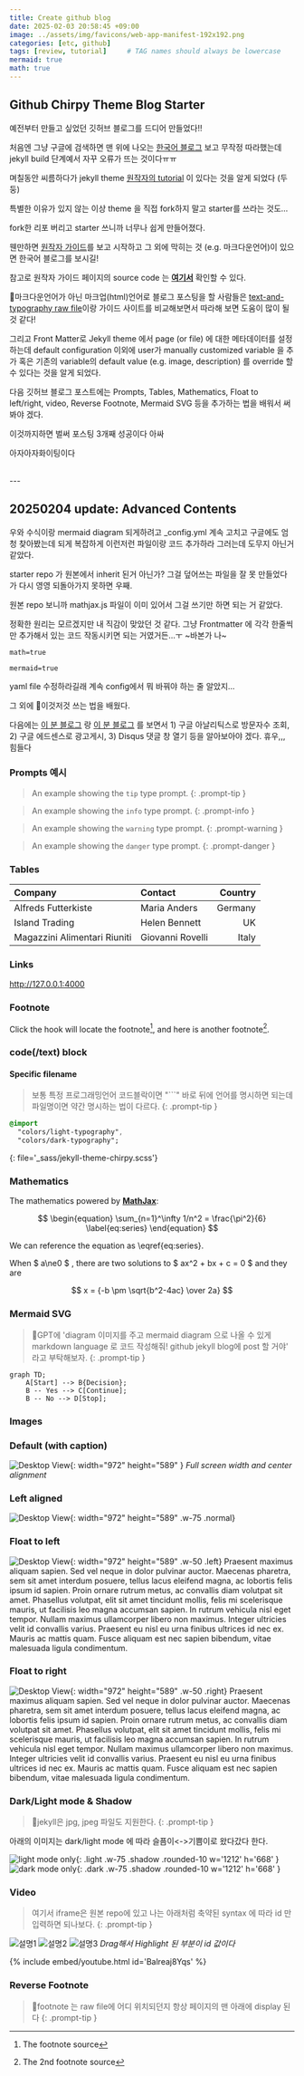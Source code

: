 ```yaml
---
title: Create github blog 
date: 2025-02-03 20:58:45 +09:00
image: ../assets/img/favicons/web-app-manifest-192x192.png
categories: [etc, github]
tags: [review, tutorial]     # TAG names should always be lowercase
mermaid: true
math: true
---
```

## Github Chirpy Theme Blog Starter
예전부터 만들고 싶었던 깃허브 블로그를 드디어 만들었다!!

처음엔 그냥 구글에 검색하면 맨 위에 나오는 [한국어 블로그](https://wlqmffl0102.github.io/posts/WritingThe-First-post-1-Markdown-Grammar1/ "Dodev님 블로그") 보고 무작정 따라했는데 jekyll build 단계예서 자꾸 오류가 뜨는 것이다ㅠㅠ

며칠동안 씨름하다가 jekyll theme [원작자의 tutorial](https://chirpy.cotes.page/posts/getting-started/ "chirpy.cotes") 이 있다는 것을 알게 되었다 (두둥)

특별한 이유가 있지 않는 이상 theme 을 직접 fork하지 말고 starter를 쓰라는 것도...

fork한 리포 버리고 starter 쓰니까 너무나 쉽게 만들어졌다. 



웬만하면 [원작자 가이드](https://chirpy.cotes.page/)를 보고 시작하고 그 외에 막히는 것 (e.g. 마크다운언어)이 있으면 한국어 블로그를 보시길!

참고로 원작자 가이드 페이지의 source code 는 [**여기서**](https://github.com/cotes2020/jekyll-theme-chirpy/tree/master/_posts) 확인할 수 있다.

마크다운언어가 아닌 마크업(html)언어로 블로그 포스팅을 할 사람들은 [text-and-typography raw file](https://github.com/cotes2020/jekyll-theme-chirpy/blob/master/_posts/2019-08-08-text-and-typography.md)이랑 가이드 사이트를 비교해보면서 따라해 보면 도움이 많이 될 것 같다!

그리고 Front Matter로 Jekyll theme 에서 page (or file) 에 대한 메타데이터를 설정하는데 default configuration 이외에 user가 manually customized variable 을 추가 혹은 기존의 variable의 default value (e.g. image, description) 를 override 할 수 있다는 것을 알게 되었다.

다음 깃허브 블로그 포스트에는 Prompts, Tables, Mathematics, Float to left/right, video, Reverse Footnote, Mermaid SVG 등을 추가하는 법을 배워서 써봐야 겠다.

이것까지하면 벌써 포스팅 3개째 성공이다 아싸

아자아자화이팅이다

<br>
---

## 20250204 update: Advanced Contents
우와 수식이랑 mermaid diagram 되게하려고 _config.yml 계속 고치고 구글에도 엄청 찾아봤는데 되게 복잡하게 이런저런 파일이랑 코드 추가하라 그러는데 도무지 아닌거 같았다. 

starter repo 가 원본에서 inherit 된거 아닌가? 그걸 덮어쓰는 파일을 잘 못 만들었다가 다시 영영 되돌아가지 못하면 우째. 

원본 repo 보니까 mathjax.js 파일이 이미 있어서 그걸 쓰기만 하면 되는 거 같았다. 

정확한 원리는 모르겠지만 내 직감이 맞았던 것 같다. 그냥 Frontmatter 에 각각 한줄씩만 추가해서 있는 코드 작동시키면 되는 거였거든...ㅜ ~바본가 나~

`math=true`

`mermaid=true`

yaml file 수정하라길래 계속 config에서 뭐 바꿔야 하는 줄 알았지...

그 외에 이것저것 쓰는 법을 배웠다. 

다음에는 [이 분 블로그](https://www.handongbee.com/posts/GitHub-Blog-%EC%8B%9C%EC%9E%91%ED%95%98%EA%B8%B0/) 랑 [이 분 블로그](https://wlqmffl0102.github.io/) 를 보면서 1) 구글 아날리틱스로 방문자수 조회, 2) 구글 에드센스로 광고게시, 3) Disqus 댓글 창 열기 등을 알아보아야 겠다. 휴우,,, 힘들다

### Prompts 예시

<!-- markdownlint-capture -->
<!-- markdownlint-disable -->
> An example showing the `tip` type prompt.
{: .prompt-tip }

> An example showing the `info` type prompt.
{: .prompt-info }

> An example showing the `warning` type prompt.
{: .prompt-warning }

> An example showing the `danger` type prompt.
{: .prompt-danger }
<!-- markdownlint-restore -->

### Tables 

| Company                      | Contact          | Country |
| :--------------------------- | :--------------- | ------: |
| Alfreds Futterkiste          | Maria Anders     | Germany |
| Island Trading               | Helen Bennett    |      UK |
| Magazzini Alimentari Riuniti | Giovanni Rovelli |   Italy |

### Links

<http://127.0.0.1:4000>

### Footnote

Click the hook will locate the footnote[^footnote], and here is another footnote[^fn-nth-2].

### code(/text) block
#### Specific filename
> 보통 특정 프로그래밍언어 코드블락이면 "```" 바로 뒤에 언어를 명시하면 되는데 파일명이면 약간 명시하는 법이 다르다.
{: .prompt-tip }

```sass
@import
  "colors/light-typography",
  "colors/dark-typography";
```
{: file='_sass/jekyll-theme-chirpy.scss'}

### Mathematics

The mathematics powered by [**MathJax**](https://www.mathjax.org/):

$$
\begin{equation}
  \sum_{n=1}^\infty 1/n^2 = \frac{\pi^2}{6}
  \label{eq:series}
\end{equation}
$$

We can reference the equation as \eqref{eq:series}.

When $ a\ne0 $ , there are two solutions to $ ax^2 + bx + c = 0 $ and they are

$$ x = {-b \pm \sqrt{b^2-4ac} \over 2a} $$

### Mermaid SVG
> GPT에 'diagram 이미지를 주고 mermaid diagram 으로 나올 수 있게 markdown language 로 코드 작성해줘! github jekyll blog에 post 할 거야' 라고 부탁해보자.
{: .prompt-tip }

```mermaid
graph TD;
    A[Start] --> B{Decision};
    B -- Yes --> C[Continue];
    B -- No --> D[Stop];
```

### Images

### Default (with caption)

![Desktop View](../assets/img/favicons/favicon-96x96.png){: width="972" height="589" }
_Full screen width and center alignment_

### Left aligned

![Desktop View](../assets/img/favicons/favicon-96x96.png){: width="972" height="589" .w-75 .normal}

### Float to left

![Desktop View](../assets/img/favicons/favicon-96x96.png){: width="972" height="589" .w-50 .left}
Praesent maximus aliquam sapien. Sed vel neque in dolor pulvinar auctor. Maecenas pharetra, sem sit amet interdum posuere, tellus lacus eleifend magna, ac lobortis felis ipsum id sapien. Proin ornare rutrum metus, ac convallis diam volutpat sit amet. Phasellus volutpat, elit sit amet tincidunt mollis, felis mi scelerisque mauris, ut facilisis leo magna accumsan sapien. In rutrum vehicula nisl eget tempor. Nullam maximus ullamcorper libero non maximus. Integer ultricies velit id convallis varius. Praesent eu nisl eu urna finibus ultrices id nec ex. Mauris ac mattis quam. Fusce aliquam est nec sapien bibendum, vitae malesuada ligula condimentum.

### Float to right

![Desktop View](../assets/img/favicons/favicon-96x96.png){: width="972" height="589" .w-50 .right}
Praesent maximus aliquam sapien. Sed vel neque in dolor pulvinar auctor. Maecenas pharetra, sem sit amet interdum posuere, tellus lacus eleifend magna, ac lobortis felis ipsum id sapien. Proin ornare rutrum metus, ac convallis diam volutpat sit amet. Phasellus volutpat, elit sit amet tincidunt mollis, felis mi scelerisque mauris, ut facilisis leo magna accumsan sapien. In rutrum vehicula nisl eget tempor. Nullam maximus ullamcorper libero non maximus. Integer ultricies velit id convallis varius. Praesent eu nisl eu urna finibus ultrices id nec ex. Mauris ac mattis quam. Fusce aliquam est nec sapien bibendum, vitae malesuada ligula condimentum.

### Dark/Light mode & Shadow
> jekyll은 jpg, jpeg 파일도 지원한다.
{: .prompt-tip }

아래의 이미지는 dark/light mode 에 따라 슬픔이<->기쁨이로 왔다갔다 한다.

![light mode only](../assets/img/blogpost/blogpost2025_1/joy.png){: .light .w-75 .shadow .rounded-10 w='1212' h='668' }
![dark mode only](../assets/img/blogpost/blogpost2025_1/sadness.png){: .dark .w-75 .shadow .rounded-10 w='1212' h='668' }

### Video
> 여기서 iframe은 원본 repo에 있고 나는 아래처럼 축약된 syntax 에 따라 id 만 입력하면 되나보다.
{: .prompt-tip }

![설명1](../assets/img/blogpost/blogpost2025_1/youtubeembed.png)
![설명2](../assets/img/blogpost/blogpost2025_1/youtubeembed2.png)
![설명3](../assets/img/blogpost/blogpost2025_1/youtubeembed3.png)
_Drag해서 Highlight 된 부분이 id 값이다_

{% include embed/youtube.html id='Balreaj8Yqs' %}

### Reverse Footnote
> footnote 는 raw file에 어디 위치되던지 항상 페이지의 맨 아래에 display 된다
{: .prompt-tip }

[^footnote]: The footnote source
[^fn-nth-2]: The 2nd footnote source
